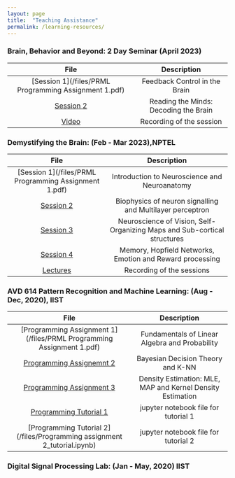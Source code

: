 ```yaml
---
layout: page
title:  "Teaching Assistance"
permalink: /learning-resources/
---
```



### Brain, Behavior and Beyond: 2 Day Seminar (April 2023)

| File | Description   |
|:-----------:|:-------------:|
| [Session 1](/files/PRML Programming Assignment 1.pdf) | Feedback Control in the Brain|
| [Session 2](/files/PRML_Programming_asst_2.pdf) | Reading the Minds: Decoding the Brain|
| [Video](https://www.youtube.com/watch?v=klugqeiQAbo&list=PL49tyMExTjsalT5QI4jUycTRqMBLSCdSw&pp=gAQB) | Recording of the session|


### Demystifying the Brain: (Feb - Mar 2023),NPTEL

| File | Description   |
|:-----------:|:-------------:|
| [Session 1](/files/PRML Programming Assignment 1.pdf) | Introduction to Neuroscience and Neuroanatomy |
| [Session 2](/files/PRML_Programming_asst_2.pdf) | Biophysics of neuron signalling and Multilayer perceptron|
| [Session 3](/files/PRML_Programming_asst_3.pdf) | Neuroscience of Vision, Self-Organizing Maps and Sub-cortical structures|
| [Session 4](/files/Prog_Asst_1_tutorial.ipynb) | Memory, Hopfield Networks, Emotion and Reward processing|
| [Lectures](https://www.youtube.com/watch?v=-oaAfUGyu-g&list=PL49tyMExTjsbu8zWcDGlBnZi8lssphE_O&pp=gAQB) | Recording of the sessions|


### AVD 614 Pattern Recognition and Machine Learning: (Aug - Dec, 2020), IIST

| File | Description   |
|:-----------:|:-------------:|
| [Programming Assignment 1](/files/PRML Programming Assignment 1.pdf) | Fundamentals of Linear Algebra and Probability |
| [Programming Assignemnt 2](/files/PRML_Programming_asst_2.pdf) | Bayesian Decision Theory and K-NN|
| [Programming Assignment 3](/files/PRML_Programming_asst_3.pdf) | Density Estimation: MLE, MAP and Kernel Density Estimation |
| [Programming Tutorial 1](/files/Prog_Asst_1_tutorial.ipynb) | jupyter notebook file for tutorial 1 |
| [Programming Tutorial 2](/files/Programming assignment 2_tutorial.ipynb) | jupyter notebook file for tutorial 2 |


### Digital Signal Processing Lab: (Jan - May, 2020) IIST